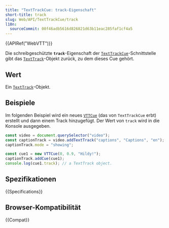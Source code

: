 ```yaml
---
title: "TextTrackCue: track-Eigenschaft"
short-title: track
slug: Web/API/TextTrackCue/track
l10n:
  sourceCommit: 00f46adb5616d826821d63b11eac285faf1cf4a5
---
```


{{APIRef("WebVTT")}}

Die schreibgeschützte **`track`**-Eigenschaft der [`TextTrackCue`](/de/docs/Web/API/TextTrackCue)-Schnittstelle gibt das [`TextTrack`](/de/docs/Web/API/TextTrack)-Objekt zurück, zu dem dieses Cue gehört.

## Wert

Ein [`TextTrack`](/de/docs/Web/API/TextTrack)-Objekt.

## Beispiele

Im folgenden Beispiel wird ein neues [`VTTCue`](/de/docs/Web/API/VTTCue) (das von `TextTrackCue` erbt) erstellt und dann einem Track hinzugefügt. Der Wert von `track` wird in die Konsole ausgegeben.

```js
const video = document.querySelector("video");
const captionTrack = video.addTextTrack("captions", "Captions", "en");
captionTrack.mode = "showing";

const cue1 = new VTTCue(0, 0.9, "Hildy!");
captionTrack.addCue(cue1);
console.log(cue1.track); // a TextTrack object.
```

## Spezifikationen

{{Specifications}}

## Browser-Kompatibilität

{{Compat}}
